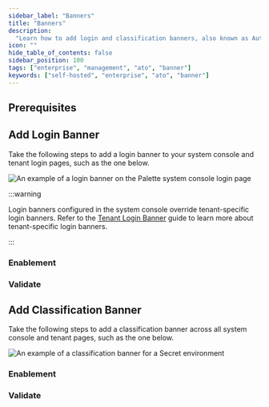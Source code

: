 ```yaml
---
sidebar_label: "Banners"
title: "Banners"
description:
  "Learn how to add login and classification banners, also known as Authority to Operate (ATO) banners, in Palette."
icon: ""
hide_table_of_contents: false
sidebar_position: 100
tags: ["enterprise", "management", "ato", "banner"]
keywords: ["self-hosted", "enterprise", "ato", "banner"]
---
```


<PartialsComponent category="self-hosted" name="login-banner-intro" edition="Palette" official="Palette" />

## Prerequisites

<PartialsComponent category="self-hosted" name="login-banner-prerequisites" edition="Palette" />

## Add Login Banner

Take the following steps to add a login banner to your system console and tenant login pages, such as the one below.

![An example of a login banner on the Palette system console login page](/enterprise-version_system-management_login-banner_login-banner.webp)

:::warning

Login banners configured in the system console override tenant-specific login banners. Refer to the
[Tenant Login Banner](../../tenant-settings/login-banner.md) guide to learn more about tenant-specific login banners.

:::

### Enablement

<PartialsComponent category="self-hosted" name="login-banner-setup-login" edition="Palette" />

### Validate

<PartialsComponent category="self-hosted" name="login-banner-validate-login" edition="Palette" />

## Add Classification Banner

Take the following steps to add a classification banner across all system console and tenant pages, such as the one
below.

![An example of a classification banner for a Secret environment](/enterprise-version_system-management_login-banner_classification-banner.webp)

### Enablement

<PartialsComponent category="self-hosted" name="login-banner-setup-classification" edition="Palette" />

### Validate

<PartialsComponent category="self-hosted" name="login-banner-validate-classification" edition="Palette" />
